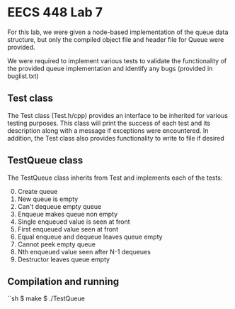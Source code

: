 # EECS 448 Lab 7

For this lab, we were given a node-based implementation of the queue data structure, but only the compiled object file
and header file for Queue were provided.

We were required to implement various tests to validate the functionality of the provided queue implementation and identify
any bugs (provided in buglist.txt)

## Test class

The Test class (Test.h/cpp) provides an interface to be inherited for various testing purposes. This class will print
the success of each test and its description along with a message if exceptions were encountered. In addition, the Test
class also provides functionality to write to file if desired

## TestQueue class

The TestQueue class inherits from Test and implements each of the tests:

  0.  Create queue
  1.  New queue is empty
  2.  Can't dequeue empty queue
  3.  Enqueue makes queue non empty
  4.  Single enqueued value is seen at front
  5.  First enqueued value seen at front
  6.  Equal enqueue and dequeue leaves queue empty
  7.  Cannot peek empty queue
  8.  Nth enqueued value seen after N-1 dequeues
  9.  Destructor leaves queue empty

## Compilation and running

``sh
$ make
$ ./TestQueue
